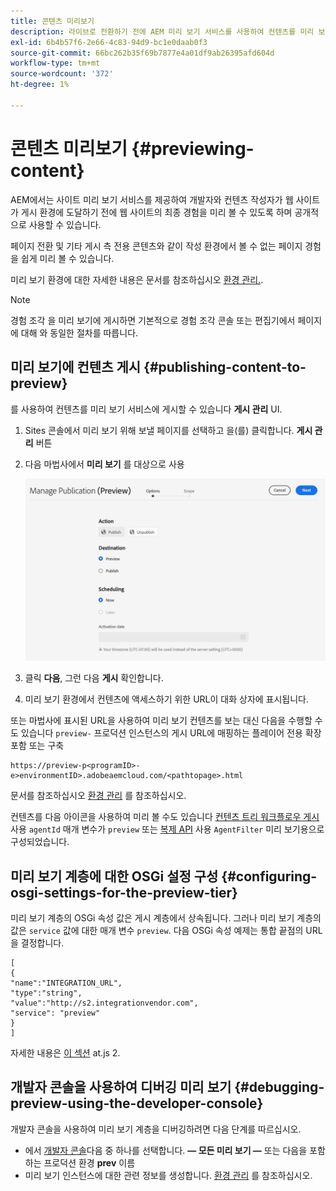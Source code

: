 ```yaml
---
title: 콘텐츠 미리보기
description: 라이브로 전환하기 전에 AEM 미리 보기 서비스를 사용하여 컨텐츠를 미리 보는 방법을 알아봅니다.
exl-id: 6b4b57f6-2e66-4c83-94d9-bc1e0daab0f3
source-git-commit: 66bc262b35f69b7877e4a01df9ab26395afd604d
workflow-type: tm+mt
source-wordcount: '372'
ht-degree: 1%

---
```



# 콘텐츠 미리보기 {#previewing-content}

AEM에서는 사이트 미리 보기 서비스를 제공하여 개발자와 컨텐츠 작성자가 웹 사이트가 게시 환경에 도달하기 전에 웹 사이트의 최종 경험을 미리 볼 수 있도록 하며 공개적으로 사용할 수 있습니다.

페이지 전환 및 기타 게시 측 전용 콘텐츠와 같이 작성 환경에서 볼 수 없는 페이지 경험을 쉽게 미리 볼 수 있습니다.

미리 보기 환경에 대한 자세한 내용은 문서를 참조하십시오 [환경 관리.](/help/implementing/cloud-manager/manage-environments.md#access-preview-service).

>[!NOTE]
>
>경험 조각 을 미리 보기에 게시하면 기본적으로 경험 조각 콘솔 또는 편집기에서 페이지에 대해 와 동일한 절차를 따릅니다.

## 미리 보기에 컨텐츠 게시 {#publishing-content-to-preview}

를 사용하여 컨텐츠를 미리 보기 서비스에 게시할 수 있습니다 **게시 관리** UI.

1. Sites 콘솔에서 미리 보기 위해 보낼 페이지를 선택하고 을(를) 클릭합니다. **게시 관리** 버튼
1. 다음 마법사에서 **미리 보기** 를 대상으로 사용

   ![게시 관리](/help/sites-cloud/authoring/assets/previewmanagedpublication.png)

1. 클릭 **다음**, 그런 다음 **게시** 확인합니다.

1. 미리 보기 환경에서 컨텐츠에 액세스하기 위한 URL이 대화 상자에 표시됩니다.


또는 마법사에 표시된 URL을 사용하여 미리 보기 컨텐츠를 보는 대신 다음을 수행할 수도 있습니다 `preview-` 프로덕션 인스턴스의 게시 URL에 매핑하는 플레이어 전용 확장 포함 또는 구축

```
https://preview-p<programID>-e>environmentID>.adobeaemcloud.com/<pathtopage>.html
```

문서를 참조하십시오 [환경 관리](/help/implementing/cloud-manager/manage-environments.md) 를 참조하십시오.

컨텐츠를 다음 아이콘을 사용하여 미리 볼 수도 있습니다 [컨텐츠 트리 워크플로우 게시](/help/operations/replication.md#publish-content-tree-workflow) 사용 `agentId` 매개 변수가 `preview` 또는 [복제 API](/help/operations/replication.md#replication-api) 사용 `AgentFilter` 미리 보기용으로 구성되었습니다.

## 미리 보기 계층에 대한 OSGi 설정 구성 {#configuring-osgi-settings-for-the-preview-tier}

미리 보기 계층의 OSGi 속성 값은 게시 계층에서 상속됩니다. 그러나 미리 보기 계층의 값은 `service` 값에 대한 매개 변수 `preview`. 다음 OSGi 속성 예제는 통합 끝점의 URL을 결정합니다.

```
[
{
"name":"INTEGRATION_URL",
"type":"string",
"value":"http://s2.integrationvendor.com",
"service": "preview"
}
]
```

자세한 내용은 [이 섹션](/help/implementing/deploying/configuring-osgi.md#author-vs-publish-configuration) at.js 2.

## 개발자 콘솔을 사용하여 디버깅 미리 보기 {#debugging-preview-using-the-developer-console}

개발자 콘솔을 사용하여 미리 보기 계층을 디버깅하려면 다음 단계를 따르십시오.

* 에서 [개발자 콘솔](/help/implementing/developing/introduction/development-guidelines.md#aem-as-a-cloud-service-development-tools)다음 중 하나를 선택합니다. **— 모든 미리 보기 —** 또는 다음을 포함하는 프로덕션 환경 **prev** 이름
* 미리 보기 인스턴스에 대한 관련 정보를 생성합니다. [환경 관리](/help/implementing/cloud-manager/manage-environments.md) 를 참조하십시오.
